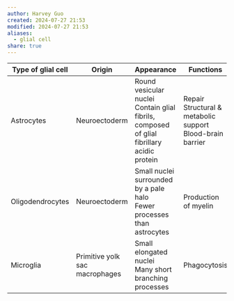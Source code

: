 ```yaml
---
author: Harvey Guo
created: 2024-07-27 21:53
modified: 2024-07-27 21:53
aliases:
  - glial cell
share: true
---
```

| Type of glial cell | Origin                         | Appearance                                                                                   | Functions                                                       |
| ------------------ | ------------------------------ | -------------------------------------------------------------------------------------------- | --------------------------------------------------------------- |
| Astrocytes         | Neuroectoderm                  | Round vesicular nuclei<br>Contain glial fibrils, composed of glial fibrillary acidic protein | Repair<br>Structural & metabolic support<br>Blood-brain barrier |
| Oligodendrocytes   | Neuroectoderm                  | Small nuclei surrounded by a pale halo<br>Fewer processes than astrocytes                    | Production of myelin                                            |
| Microglia          | Primitive yolk sac macrophages | Small elongated nuclei<br>Many short branching processes                                     | Phagocytosis                                                    |




